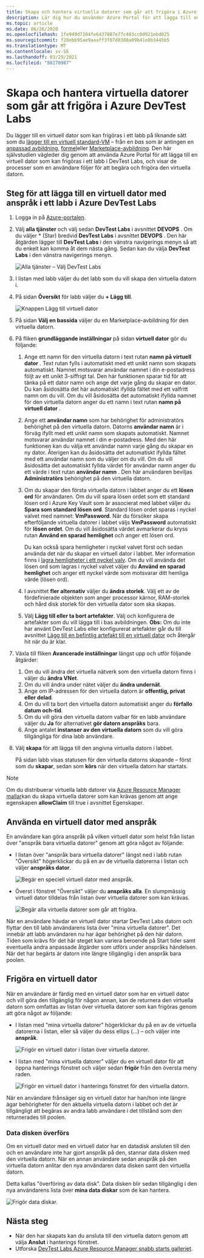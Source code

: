 ```yaml
---
title: Skapa och hantera virtuella datorer som går att frigöra i Azure DevTest Labs | Microsoft Docs
description: Lär dig hur du använder Azure Portal för att lägga till en virtuell dator som kan frigöras i Azure DevTest Labs och se de processer som följer efter att anspråk/frigör en virtuell dator.
ms.topic: article
ms.date: 06/26/2020
ms.openlocfilehash: 1fe949d7104fe6437087e77c403cc0d921ebd025
ms.sourcegitcommit: f28ebb95ae9aaaff3f87d8388a09b41e0b3445b5
ms.translationtype: MT
ms.contentlocale: sv-SE
ms.lasthandoff: 03/29/2021
ms.locfileid: "88270987"
---
```

# <a name="create-and-manage-claimable-vms-in-azure-devtest-labs"></a>Skapa och hantera virtuella datorer som går att frigöra i Azure DevTest Labs
Du lägger till en virtuell dator som kan frigöras i ett labb på liknande sätt som du [lägger till en virtuell standard-VM](devtest-lab-add-vm.md) – från en *bas* som är antingen en [anpassad avbildning](devtest-lab-create-template.md), [formel](devtest-lab-manage-formulas.md)eller [Marketplace-avbildning](devtest-lab-configure-marketplace-images.md). Den här självstudien vägleder dig genom att använda Azure Portal för att lägga till en virtuell dator som kan frigöras i ett labb i DevTest Labs, och visar de processer som en användare följer för att begära och frigöra den virtuella datorn.

## <a name="steps-to-add-a-claimable-vm-to-a-lab-in-azure-devtest-labs"></a>Steg för att lägga till en virtuell dator med anspråk i ett labb i Azure DevTest Labs
1. Logga in på [Azure-portalen](https://go.microsoft.com/fwlink/p/?LinkID=525040).
1. Välj **alla tjänster** och välj sedan **DevTest Labs** i avsnittet **DEVOPS** . Om du väljer * (Star) bredvid **DevTest Labs** i avsnittet **DEVOPS** . Den här åtgärden lägger till **DevTest Labs** i den vänstra navigerings menyn så att du enkelt kan komma åt dem nästa gång. Sedan kan du välja **DevTest Labs** i den vänstra navigerings menyn.

    ![Alla tjänster – Välj DevTest Labs](./media/devtest-lab-create-lab/all-services-select.png)
1. I listan med labb väljer du det labb som du vill skapa den virtuella datorn i.
2. På sidan **Översikt** för labb väljer du **+ Lägg till**.

    ![Knappen Lägg till virtuell dator](./media/devtest-lab-add-vm/devtestlab-home-blade-add-vm.png)
1. På sidan **Välj en bassida** väljer du en Marketplace-avbildning för den virtuella datorn.
1. På fliken **grundläggande inställningar** på sidan **virtuell dator** gör du följande:
    1. Ange ett namn för den virtuella datorn i text rutan **namn på virtuell dator** . Text rutan fylls i automatiskt med ett unikt namn som skapats automatiskt. Namnet motsvarar användar namnet i din e-postadress följt av ett unikt 3-siffrigt tal. Den här funktionen sparar tid för att tänka på ett dator namn och ange det varje gång du skapar en dator. Du kan åsidosätta det här automatiskt ifyllda fältet med ett valfritt namn om du vill. Om du vill åsidosätta det automatiskt ifyllda namnet för den virtuella datorn anger du ett namn i text rutan **namn på virtuell dator** .
    2. Ange ett **användar namn** som har behörighet för administratörs behörighet på den virtuella datorn. Datorns **användar namn** är i förväg ifyllt med ett unikt namn som skapats automatiskt. Namnet motsvarar användar namnet i din e-postadress. Med den här funktionen kan du välja ett användar namn varje gång du skapar en ny dator. Återigen kan du åsidosätta det automatiskt ifyllda fältet med ett användar namn som du väljer om du vill. Om du vill åsidosätta det automatiskt fyllda värdet för användar namn anger du ett värde i text rutan **användar namn** . Den här användaren beviljas **Administratörs** behörighet på den virtuella datorn.
    3. Om du skapar den första virtuella datorn i labbet anger du ett **lösen ord** för användaren. Om du vill spara lösen ordet som ett standard lösen ord i Azure Key Vault som är associerat med labbet väljer du **Spara som standard lösen ord**. Standard lösen ordet sparas i nyckel valvet med namnet: **VmPassword**. När du försöker skapa efterföljande virtuella datorer i labbet väljs **VmPassword** automatiskt för **lösen ordet**. Om du vill åsidosätta värdet avmarkerar du kryss rutan **Använd en sparad hemlighet** och anger ett lösen ord.

        Du kan också spara hemligheter i nyckel valvet först och sedan använda det när du skapar en virtuell dator i labbet. Mer information finns i [lagra hemligheter i ett nyckel valv](devtest-lab-store-secrets-in-key-vault.md). Om du vill använda det lösen ord som lagras i nyckel valvet väljer du **Använd en sparad hemlighet** och anger ett nyckel värde som motsvarar ditt hemliga värde (lösen ord).
    4. I avsnittet **fler alternativ** väljer du **ändra storlek**. Välj ett av de fördefinierade objekten som anger processor kärnor, RAM-storlek och hård disk storlek för den virtuella dator som ska skapas.
    5. Välj **Lägg till eller ta bort artefakter**. Välj och konfigurera de artefakter som du vill lägga till i bas avbildningen.
    **Obs:** Om du inte har använt DevTest Labs eller konfigurerat artefakter går du till avsnittet [Lägg till en befintlig artefakt till en virtuell dator](./devtest-lab-add-vm.md#add-an-existing-artifact-to-a-vm) och återgår hit när du är klar.
2. Växla till fliken **Avancerade inställningar** längst upp och utför följande åtgärder:
    1. Om du vill ändra det virtuella nätverk som den virtuella datorn finns i väljer du **ändra VNet**.
    2. Om du vill ändra under nätet väljer du **ändra undernät**.
    3. Ange om IP-adressen för den virtuella datorn är **offentlig, privat eller delad**.
    4. Om du vill ta bort den virtuella datorn automatiskt anger du **förfallo datum och-tid**.
    5. Om du vill göra den virtuella datorn valbar för en labb användare väljer du **Ja** för alternativet **gör datorn anspråks** bara.
    6. Ange antalet **instanser av den virtuella datorn** som du vill göra tillgängliga för dina labb användare.
3. Välj **skapa** för att lägga till den angivna virtuella datorn i labbet.

   På sidan labb visas statusen för den virtuella datorns skapande – först som du **skapar**, sedan som **körs** när den virtuella datorn har startats.

> [!NOTE]
> Om du distribuerar virtuella labb datorer via [Azure Resource Manager mallar](devtest-lab-create-environment-from-arm.md)kan du skapa virtuella datorer som kan krävas genom att ange egenskapen **allowClaim** till true i avsnittet Egenskaper.


## <a name="using-a-claimable-vm"></a>Använda en virtuell dator med anspråk

En användare kan göra anspråk på vilken virtuell dator som helst från listan över "anspråk bara virtuella datorer" genom att göra något av följande:

* I listan över "anspråk bara virtuella datorer" längst ned i labb rutan "Översikt" högerklickar du på en av de virtuella datorerna i listan och väljer **anspråks dator**.

  ![Begär en speciell virtuell dator med anspråk.](./media/devtest-lab-add-vm/devtestlab-claim-VM.png)


* Överst i fönstret "Översikt" väljer du **anspråks alla**. En slumpmässig virtuell dator tilldelas från listan över virtuella datorer som kan krävas.

  ![Begär alla virtuella datorer som går att frigöra.](./media/devtest-lab-add-vm/devtestlab-claim-any.png)


När en användare hävdar en virtuell dator startar DevTest Labs datorn och flyttar den till labb användarens lista över "mina virtuella datorer". Det innebär att labb användaren nu har ägar behörighet på den här datorn. Tiden som krävs för det här steget kan variera beroende på Start tider samt eventuella andra anpassade åtgärder som utförs under anspråks händelsen. När det har begärts är datorn inte längre tillgänglig i den anspråk bara poolen.  

## <a name="unclaim-a-vm"></a>Frigöra en virtuell dator

När en användare är färdig med en virtuell dator som har en virtuell dator och vill göra den tillgänglig för någon annan, kan de returnera den virtuella datorn som omfattas av listan över virtuella datorer som kan frigöras genom att göra något av följande:

- I listan med "mina virtuella datorer" högerklickar du på en av de virtuella datorerna i listan, eller så väljer du dess ellips (...) – och väljer inte **anspråk**.

  ![Frigör en virtuell dator i listan över virtuella datorer.](./media/devtest-lab-add-vm/devtestlab-unclaim-VM2.png)

- I listan med "mina virtuella datorer" väljer du en virtuell dator för att öppna hanterings fönstret och väljer sedan **frigör** från den översta meny raden.

  ![Frigör en virtuell dator i hanterings fönstret för den virtuella datorn.](./media/devtest-lab-add-vm/devtestlab-unclaim-VM.png)

När en användare frånsäger sig en virtuell dator har han/hon inte längre ägar behörigheter för den aktuella virtuella datorn i labbet och det är tillgängligt att begäras av andra labb användare i det tillstånd som den returnerades till poolen. 

### <a name="transferring-the-data-disk"></a>Data disken överförs
Om en virtuell dator med en virtuell dator har en datadisk ansluten till den och en användare inte har gjort anspråk på den, stannar data disken med den virtuella datorn. När en annan användare sedan anspråk på den virtuella datorn anlitar den nya användaren data disken samt den virtuella datorn.

Detta kallas "överföring av data disk". Data disken blir sedan tillgänglig i den nya användarens lista över **mina data diskar** som de kan hantera.

![Frigör data diskar.](./media/devtest-lab-add-vm/devtestlab-unclaim-datadisks.png)



## <a name="next-steps"></a>Nästa steg
* När den har skapats kan du ansluta till den virtuella datorn genom att välja **Anslut** i hanterings fönstret.
* Utforska [DevTest Labs Azure Resource Manager snabb starts galleriet](https://github.com/Azure/azure-devtestlab/tree/master/samples/DevTestLabs/QuickStartTemplates).
